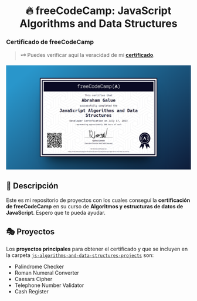 <div align='center'>

# 🔥 freeCodeCamp: JavaScript Algorithms and Data Structures

</div>

### Certificado de freeCodeCamp

> 🗝 Puedes verificar aquí la veracidad de mi [**certificado**](https://www.freecodecamp.org/certification/AbrahamGalue/javascript-algorithms-and-data-structures).

![image-preview](./public/preview/01-certifies-preview.png)

## 🚀 Descripción

Este es mi repositorio de proyectos con los cuales conseguí la **certificación de freeCodeCamp** en su curso de **Algoritmos y estructuras de datos de JavaScript**. Espero que te pueda ayudar.

## 🎭 Proyectos

Los **proyectos principales** para obtener el certificado y que se incluyen en la carpeta [`js-algorithms-and-data-structures-projects`](https://github.com/abrahamgalue/js-algorithms-data-structures-certification-projects/tree/main/js-algorithms-and-data-structures-projects) son:

- Palindrome Checker
- Roman Numeral Converter
- Caesars Cipher
- Telephone Number Validator
- Cash Register
